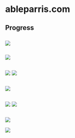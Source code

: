 # ableparris.com

## Progress

![](http://dstry.it/TWJM/image.png)
--
![](http://dstry.it/TWMz/image.png)
--
![](http://dstry.it/TWMi/image.png)
![](http://dstry.it/TW7j/image.png)
--
![](http://dstry.it/TYPv/image.png)
--
![](http://dstry.it/TZay/image.png)
![](http://dstry.it/TZAi/image.png)
--
![](http://dstry.it/TYgM/image.png)
--
![](http://dstry.it/TYVx/image.png)

